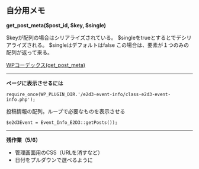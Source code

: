 ## 自分用メモ

 **get_post_meta($post_id, $key, $single)** 

$keyが配列の場合はシリアライズされている。
$singleをtrueとするとでデシリアライズされる。
$singleはデフォルトはfalse
この場合は、要素が１つのみの配列が返って来る。

[WPコーデックス(get_post_meta)](https://wpdocs.osdn.jp/%E9%96%A2%E6%95%B0%E3%83%AA%E3%83%95%E3%82%A1%E3%83%AC%E3%83%B3%E3%82%B9/get_post_meta)

---

 **ページに表示させるには** 

`require_once(WP_PLUGIN_DIR.'/e2d3-event-info/class-e2d3-event-info.php');`

投稿情報の配列。ループで必要なものを表示させる

`$e2d3Event = Event_Info_E2D3::getPosts());`

---

 **残作業（5/6）**

- 管理画面用のCSS（URLを消すなど）
- 日付をプルダウンで選べるように